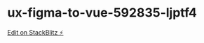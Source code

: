 # ux-figma-to-vue-592835-ljptf4

[Edit on StackBlitz ⚡️](https://stackblitz.com/edit/ux-figma-to-vue-592835-ljptf4)